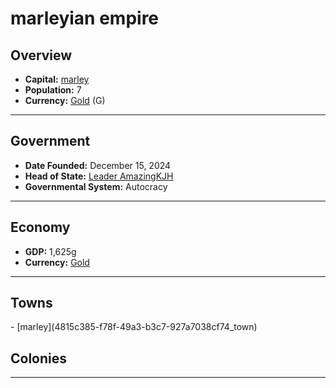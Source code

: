 <!--UNDEDITED FILE, remove this entire line if this file has been edited!-->
# <!--NAME-->marleyian empire<!--NAME-->

## Overview

- **Capital:** <!--CAPITAL_LINK-->[marley](4815c385-f78f-49a3-b3c7-927a7038cf74_town)<!--CAPITAL_LINK-->
- **Population:** <!--POPULATION-->7<!--POPULATION-->
- **Currency:** <!--CURRENCY_LINK-->[Gold](Gold_currency)<!--CURRENCY_LINK--> (<!--CURRENCY_ABV-->G<!--CURRENCY_ABV-->)

---

## Government

- **Date Founded:** <!--FOUNDED-->December 15, 2024<!--FOUNDED-->
- **Head of State:** <!--LEADER_TITLE_LINK-->[Leader AmazingKJH](AmazingKJH_user)<!--LEADER_TITLE_LINK-->
- **Governmental System:** <!--GOVERNMENT-->Autocracy<!--GOVERNMENT-->

---

## Economy

- **GDP:** <!--GDP-->1,625g<!--GDP-->
- **Currency:** <!--CURRENCY_LINK-->[Gold](Gold_currency)<!--CURRENCY_LINK-->

---

## Towns

<!--TOWNS-->- [marley](4815c385-f78f-49a3-b3c7-927a7038cf74_town)<!--TOWNS-->

## Colonies

<!--COLONIES--><!--COLONIES-->

---